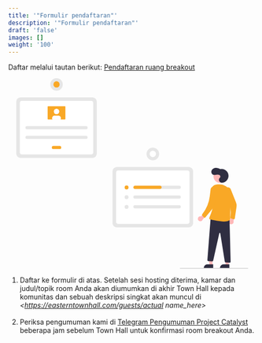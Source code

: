 ```yaml
---
title: '"Formulir pendaftaran"'
description: '"Formulir pendaftaran"'
draft: 'false'
images: []
weight: '100'
---
```


Daftar melalui tautan berikut: <a href="https://forms.gle/2n9CJ76BREchQWT37" target="_blank">Pendaftaran ruang breakout</a>

<svg data-name="Layer 1" xmlns="http://www.w3.org/2000/svg" width="683.70798" height="524.22538" viewbox="0 0 883.70798 724.22538" xmlns:xlink="http://www.w3.org/1999/xlink"><path d="M815.4375,655.50781H541.437a16.519,16.519,0,0,1-16.5-16.5V442.00732a16.51868,16.51868,0,0,1,16.5-16.5H815.4375a16.519,16.519,0,0,1,16.5,16.5V639.00781A16.51929,16.51929,0,0,1,815.4375,655.50781Z" transform="translate(-157.896 -87.88731)" fill="#e6e6e6"></path><path d="M546.50182,642.35455h263.8706a8,8,0,0,0,8-8V446.66021a8,8,0,0,0-8-8H546.50182a8,8,0,0,0-8,8V634.35455A8,8,0,0,0,546.50182,642.35455Z" transform="translate(-157.896 -87.88731)" fill="#fff"></path><path d="M448.396,391.03223h-274a16.51867,16.51867,0,0,1-16.5-16.5v-197a16.51866,16.51866,0,0,1,16.5-16.5h274a16.51867,16.51867,0,0,1,16.5,16.5v197A16.51868,16.51868,0,0,1,448.396,391.03223Z" transform="translate(-157.896 -87.88731)" fill="#e6e6e6"></path><path d="M179.46072,377.87933H443.33133a8,8,0,0,0,8-8V182.185a8,8,0,0,0-8-8H179.46072a8,8,0,0,0-8,8V369.87933A8,8,0,0,0,179.46072,377.87933Z" transform="translate(-157.896 -87.88731)" fill="#fff"></path><path d="M778.91936,496.98053H610.36852a6.01968,6.01968,0,1,0,0,12.03936H778.91936a6.01968,6.01968,0,0,0,0-12.03936Z" transform="translate(-157.896 -87.88731)" fill="#e6e6e6"></path><path d="M610.36852,534.02466a6.01968,6.01968,0,1,0,0,12.03936H778.91936a6.01968,6.01968,0,0,0,0-12.03936Z" transform="translate(-157.896 -87.88731)" fill="#e6e6e6"></path><path d="M610.36852,571.06885a6.01968,6.01968,0,1,0,0,12.03936H778.91936a6.01968,6.01968,0,0,0,0-12.03936Z" transform="translate(-157.896 -87.88731)" fill="#e6e6e6"></path><circle cx="420.52193" cy="415.57596" r="7.40884" fill="#f9a826"></circle><circle cx="420.52193" cy="452.62009" r="7.40884" fill="#e6e6e6"></circle><circle cx="420.52193" cy="489.66422" r="7.40884" fill="#e6e6e6"></circle><path d="M711.77684,503.00018h0a6.01961,6.01961,0,0,1-6.01965,6.01965H610.58538a6.167,6.167,0,0,1-6.18439-5.21972,6.03031,6.03031,0,0,1,5.96753-6.81964h95.38867a6.01966,6.01966,0,0,1,6.01965,6.01965Z" transform="translate(-157.896 -87.88731)" fill="#f9a826"></path><circle cx="520.54113" cy="288.23669" r="24.07867" fill="#e6e6e6"></circle><circle cx="678.43713" cy="376.12401" r="12.03934" transform="translate(40.60032 897.66513) rotate(-80.78253)" fill="#fff"></circle><path d="M198.9668,270.31231a5.96564,5.96564,0,1,0,0,11.93128H423.82524a5.96564,5.96564,0,1,0,0-11.93128Z" transform="translate(-157.896 -87.88731)" fill="#e6e6e6"></path><path d="M198.9668,307.02389a5.96564,5.96564,0,1,0,0,11.93128H423.82524a5.96564,5.96564,0,0,0,0-11.93128Z" transform="translate(-157.896 -87.88731)" fill="#e6e6e6"></path><path d="M299.46477,345.57107a5.96564,5.96564,0,0,0,0,11.93128h23.86249a5.96564,5.96564,0,0,0,0-11.93128Z" transform="translate(-157.896 -87.88731)" fill="#f9a826"></path><path d="M279.42037,194.562a1.83739,1.83739,0,0,0-1.83557,1.83557v46.59619a1.83739,1.83739,0,0,0,1.83557,1.83557h63.95129a1.83739,1.83739,0,0,0,1.83557-1.83557V196.39755a1.83739,1.83739,0,0,0-1.83557-1.83557Z" transform="translate(-157.896 -87.88731)" fill="#f9a826"></path><circle cx="153.50003" cy="126.65496" r="10.09569" fill="#fff"></circle><path d="M327.91625,240.24038a10.01783,10.01783,0,0,1-1.10135,4.589H295.97716a10.09444,10.09444,0,0,1,8.99432-14.68463h12.84906A10.09,10.09,0,0,1,327.91625,240.229Z" transform="translate(-157.896 -87.88731)" fill="#fff"></path><circle cx="153.50003" cy="126.65496" r="10.09569" fill="#fff"></circle><path d="M327.91625,240.24038a10.01783,10.01783,0,0,1-1.10135,4.589H295.97716a10.09444,10.09444,0,0,1,8.99432-14.68463h12.84906A10.09,10.09,0,0,1,327.91625,240.229Z" transform="translate(-157.896 -87.88731)" fill="#fff"></path><circle cx="153.50003" cy="23.86253" r="23.86253" fill="#e6e6e6"></circle><circle cx="153.50003" cy="23.86253" r="11.93126" fill="#f9a826"></circle><polygon points="748.119 711.24 736.687 711.239 731.25 667.143 748.123 667.145 748.119 711.24" fill="#ffb8b8"></polygon><path d="M728.52095,707.97276h22.04782a0,0,0,0,1,0,0v13.88195a0,0,0,0,1,0,0H714.639a0,0,0,0,1,0,0v0A13.88193,13.88193,0,0,1,728.52095,707.97276Z" fill="#2f2e41"></path><polygon points="809.741 711.24 798.308 711.239 792.872 667.143 809.745 667.145 809.741 711.24" fill="#ffb8b8"></polygon><path d="M790.14219,707.97276H812.19a0,0,0,0,1,0,0v13.88195a0,0,0,0,1,0,0H776.26026a0,0,0,0,1,0,0v0A13.88193,13.88193,0,0,1,790.14219,707.97276Z" fill="#2f2e41"></path><circle cx="776.25964" cy="373.20424" r="24.56103" fill="#ffb8b8"></circle><path d="M850.17313,621.26961a9.377,9.377,0,0,1,12.09227-7.77928l13.72625-16.45445,12.03377,5.9026-19.71048,22.96461a9.42779,9.42779,0,0,1-18.14181-4.63348Z" transform="translate(-157.896 -87.88731)" fill="#ffb8b8"></path><path d="M968.30684,637.91125a9.37694,9.37694,0,0,1,6.03109-13.05243l2.75577-21.25,13.322-1.47493-4.31317,29.95453a9.42778,9.42778,0,0,1-17.79574,5.82288Z" transform="translate(-157.896 -87.88731)" fill="#ffb8b8"></path><path d="M954.68163,507.48222l0,0a12.08366,12.08366,0,0,1,20.75013,2.93029l20.13136,50.24026a31.21152,31.21152,0,0,1,1.90082,16.1937l-6.5574,44.15842a4,4,0,0,1-5.13083,3.23622l-8.63923-2.653a4,4,0,0,1-2.79855-4.28974l0,0a145.305,145.305,0,0,0-11.66387-76.2314l-9.49042-21.22808A12.08366,12.08366,0,0,1,954.68163,507.48222Z" transform="translate(-157.896 -87.88731)" fill="#f9a826"></path><path d="M940.13582,485.65159a26.205,26.205,0,1,0-4.91018-51.82531c-5.40118-3.27952-11.6809-5.48627-17.97478-4.925s-12.51835,4.29789-14.87192,10.16208.17487,13.59411,6.02708,15.97731c3.75184,1.52786,7.98866.78691,11.99255.1708s8.37171-1.01818,11.85635,1.04773,5.05106,7.60548,1.93025,10.18835a10.73849,10.73849,0,0,0-3.0842,11.82028C932.66943,482.32412,936.95033,485.58277,940.13582,485.65159Z" transform="translate(-157.896 -87.88731)" fill="#2f2e41"></path><path d="M970.60872,620.29851l4.35677,165.33965a4,4,0,0,1-4.20243,4.10017l-14.35213-.73225a4,4,0,0,1-3.74658-3.36683L935.59326,678.25019a2,2,0,0,0-3.92705-.12223l-23.10757,103.3966a4,4,0,0,1-5.24374,2.89644l-14.24375-.87a4,4,0,0,1-2.64985-4.05305l12.434-160.76415Z" transform="translate(-157.896 -87.88731)" fill="#2f2e41"></path><path d="M977.60063,541.76779c2.403-25.05536-16.01923-47.71792-41.12634-49.5007-10.81772-.76813-27.61219-1.04272-33.14841,13.13649-16.6774,42.71374,12.51774,41.67582,2.45885,78.68291s-18.94295,39.128-5.14122,41.8003,75.86672,18.447,73.31817-7.60005C972.39515,602.27619,975.20367,566.76061,977.60063,541.76779Z" transform="translate(-157.896 -87.88731)" fill="#f9a826"></path><path d="M906.27914,501.059l0,0a12.08365,12.08365,0,0,1,16.29393,13.17809l-7.8391,48.991a47.876,47.876,0,0,1-10.26518,22.80676L879.00934,617.059a4,4,0,0,1-6.06459.13914l-6.04745-6.71587a4,4,0,0,1-.196-5.11814l1.7811-2.31141a134.70322,134.70322,0,0,0,27.04466-66.179l3.11643-25.98472A12.08364,12.08364,0,0,1,906.27914,501.059Z" transform="translate(-157.896 -87.88731)" fill="#f9a826"></path><path d="M1040.604,812.11269h-258a1,1,0,0,1,0-2h258a1,1,0,0,1,0,2Z" transform="translate(-157.896 -87.88731)" fill="#ccc"></path></svg>

1. Daftar ke formulir di atas. Setelah sesi hosting diterima, kamar dan judul/topik room Anda akan diumumkan di akhir Town Hall kepada komunitas dan sebuah deskripsi singkat akan muncul di *&lt;https://easterntownhall.com/guests/actual name_here&gt;*<br><br>
2. Periksa pengumuman kami di [Telegram Pengumuman Project Catalyst](https://t.me/easterntownhall) beberapa jam sebelum Town Hall untuk konfirmasi room breakout Anda.
